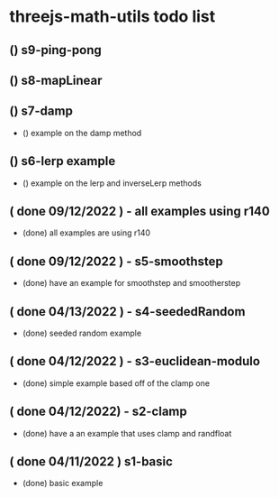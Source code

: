 # threejs-math-utils todo list

## () s9-ping-pong

## () s8-mapLinear

## () s7-damp
* () example on the damp method

## () s6-lerp example
* () example on the lerp and inverseLerp methods

## ( done 09/12/2022 ) - all examples using r140
* (done) all examples are using r140

## ( done 09/12/2022 ) - s5-smoothstep
* (done) have an example for smoothstep and smootherstep

## ( done 04/13/2022 ) - s4-seededRandom
* (done) seeded random example

## ( done 04/12/2022 ) - s3-euclidean-modulo
* (done) simple example based off of the clamp one
 
## ( done 04/12/2022) - s2-clamp
* (done) have a an example that uses clamp and randfloat

## ( done 04/11/2022 ) s1-basic
* (done) basic example